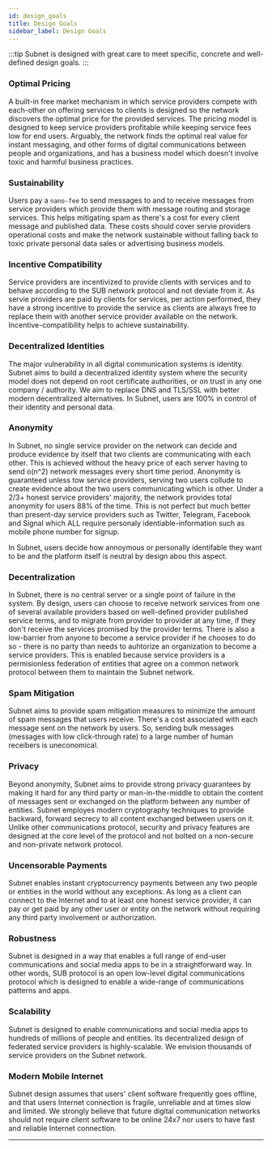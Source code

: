 ```yaml
---
id: design_goals
title: Design Goals
sidebar_label: Design Goals
---
```

:::tip
Subnet is designed with great care to meet specific, concrete and well-defined design goals.
:::

### Optimal Pricing
A built-in free market mechanism in which service providers compete with each-other on offering services to clients is designed so the network discovers the optimal price for the provided services. The pricing model is designed to keep service providers profitable while keeping service fees low for end users. Arguably, the network finds the optimal real value for instant messaging, and other forms of digital communications between people and organizations, and has a business model which doesn't involve toxic and harmful business practices.

### Sustainability
Users pay a `nano-fee` to send messages to and to receive messages from service providers which provide them with message routing and storage services. This helps mitigating spam as there's a cost for every client message and published data. These costs should cover servie providers operational costs and make the network sustainable without falling back to toxic private personal data sales or advertising business models.

### Incentive Compatibility
Service providers are incentivized to provide clients with services and to behave according to the SUB network protocol and not deviate from it. As servie providers are paid by clients for services, per action performed, they have a strong incentive to provide the service as clients are always free to replace them with another service provider available on the network. Incentive-compatibility helps to achieve sustainability.

### Decentralized Identities
The major vulnerability in all digital communication systems is identity. Subnet aims to build a decentralized identity system where the security model does not depend on root certificate authorities, or on trust in any one company / authority. We aim to replace DNS and TLS/SSL with better modern decentralized alternatives. In Subnet, users are 100% in control of their identity and personal data.

### Anonymity
In Subnet, no single service provider on the network can decide and produce evidence by itself that two clients are communicating with each other. This is achieved without the heavy price of each server having to send o(n^2) network messages every short time period. Anonymity is guaranteed unless tow service providers, serving two users collude to create evidence about the two users communicating which is other. Under a 2/3+ honest service providers' majority, the network provides total anonymity for users 88% of the time. This is not perfect but much better than present-day service providers such as Twitter, Telegram, Facebook and Signal which ALL require personaly identiable-information such as mobile phone number for signup.

In Subnet, users decide how annoymous or personally identifable they want to be and the platform itself is neutral by design abou this aspect.

### Decentralization
In Subnet, there is no central server or a single point of failure in the system. By design, users can choose to receive network services from one of several available providers based on well-defined provider published service terms, and to migrate from provider to provider at any time, if they don't receive the services promised by the provider terms. There is also a low-barrier from anyone to become a service provider if he chooses to do so - there is no party than needs to auhtorize an organization to become a service providers. This is enabled because service providers is a permisionless federation of entities that agree on a common network protocol between them to maintain the Subnet network.

### Spam Mitigation
Subnet aims to provide spam mitigation measures to minimize the amount of spam messages that users receive. There's a cost associated with each message sent on the network by users. So, sending bulk messages (messages with low click-through rate) to a large number of human receibers is uneconomical.

### Privacy
Beyond anonymity, Subnet aims to provide strong privacy guarantees by making it hard for any third party or man-in-the-middle to obtain the content of messages sent or exchanged on the platform between any number of entities. Subnet employes modern cryptography techniques to provide backward, forward secrecy to all content exchanged between users on it. Unlike other communications protocol, security and privacy features are designed at the core level of the protocol and not bolted on a non-secure and non-private network protocol.

### Uncensorable Payments
Subnet enables instant cryptocurrency payments between any two people or entities in the world without any exceptions. As long as a client can connect to the Internet and to at least one honest service provider, it can pay or get paid by any other user or entity on the network without requiring any third party involvement or authorization.

### Robustness
Subnet is designed in a way that enables a full range of end-user communications and social media apps to be in a straightforward way. In other words, SUB protocol is an open low-level digital communications protocol which is designed to enable a wide-range of communications patterns and apps.

### Scalability
Subnet is designed to enable communications and social media apps to hundreds of millions of people and entities. Its decentralized design of federated service providers is highly-scalable. We envision thousands of service providers on the Subnet network.

### Modern Mobile Internet
Subnet design assumes that users' client software frequently goes offline, and that users Internet connection is fragile, unreliable and at times slow and limited. We strongly believe that future digital communication networks should not require client software to be online 24x7 nor users to have fast and reliable Internet connection.

---
